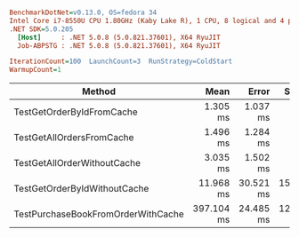 ``` ini

BenchmarkDotNet=v0.13.0, OS=fedora 34
Intel Core i7-8550U CPU 1.80GHz (Kaby Lake R), 1 CPU, 8 logical and 4 physical cores
.NET SDK=5.0.205
  [Host]     : .NET 5.0.8 (5.0.821.37601), X64 RyuJIT
  Job-ABPSTG : .NET 5.0.8 (5.0.821.37601), X64 RyuJIT

IterationCount=100  LaunchCount=3  RunStrategy=ColdStart  
WarmupCount=1  

```

|                             Method |       Mean |     Error |     StdDev |      Median |         Min |         Max | Iterations | Rank |
|----------------------------------- |-----------:|----------:|-----------:|------------:|------------:|------------:|-----------:|-----:|
|          TestGetOrderByIdFromCache |   1.305 ms |  1.037 ms |   5.404 ms |   0.7216 ms |   0.4482 ms |    55.97 ms |      300.0 |    1 |
|          TestGetAllOrdersFromCache |   1.496 ms |  1.284 ms |   6.694 ms |   0.7546 ms |   0.4253 ms |    83.05 ms |      300.0 |    2 |
|        TestGetAllOrderWithoutCache |   3.035 ms |  1.502 ms |   7.829 ms |   1.9527 ms |   1.2740 ms |    88.79 ms |      300.0 |    3 |
|       TestGetOrderByIdWithoutCache |  11.968 ms | 30.521 ms | 159.066 ms |   2.0708 ms |   1.5300 ms | 2,756.45 ms |      300.0 |    3 |
| TestPurchaseBookFromOrderWithCache | 397.104 ms | 24.485 ms | 127.610 ms | 332.7234 ms | 304.0694 ms |   926.88 ms |      300.0 |    4 |
